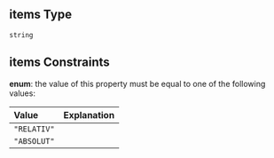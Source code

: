 ## items Type

`string`

## items Constraints

**enum**: the value of this property must be equal to one of the following values:

| Value       | Explanation |
| :---------- | :---------- |
| `"RELATIV"` |             |
| `"ABSOLUT"` |             |

